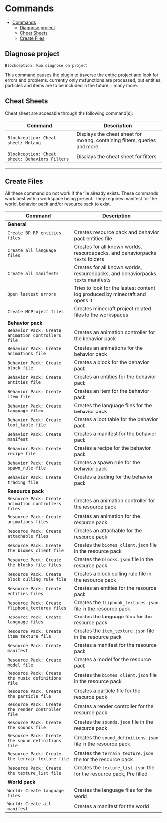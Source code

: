 # Commands

- [Commands](#commands)
  - [Diagnose project](#diagnose-project)
  - [Cheat Sheets](#cheat-sheets)
  - [Create Files](#create-files)

## Diagnose project

`Blockception: Run diagnose on project`

This command causes the plugin to traverse the entire project and look for errors and problems. currently only mcfunctions are processed, but entities, particles and items are to
be included in the future + many more.

## Cheat Sheets

Cheat sheet are accesable through the following command(s):

| Command                                        | Description                                                               |
| ---------------------------------------------- | ------------------------------------------------------------------------- |
| `Blockception: Cheat sheet: Molang`            | Displays the cheat sheet for molang, containing filters, queries and more |
| `Blockception: Cheat sheet: Behaviors Filters` | Displays the cheat sheet for filters                                      |

---

## Create Files

All these command do not work if the file already exists. These commands work best with a workspace being present. They requires manifest for the world, behavior pack and/or
resource pack to exist.

| Command                                             | Description                                                                      |
| --------------------------------------------------- | -------------------------------------------------------------------------------- |
| **General**                                         |                                                                                  |
| `Create BP-RP entities files`                       | Creates resource pack and behavior pack entities file                            |
| `Create all language files`                         | Creates for all known worlds, resourcepacks, and behaviorpacks `texts` folders   |
| `Create all manifests`                              | Creates for all known worlds, resourcepacks, and behaviorpacks `texts` manifests |
| `Open lastest errors`                               | Tries to look for the lastest content log produced by minecraft and opens it     |
| `Create MCProject files`                            | Creates minecraft project related files to the workspaces                        |
| **Behavior pack**                                   |                                                                                  |
| `Behavior Pack: Create animation controllers file`  | Creates an animation controller for the behavior pack                            |
| `Behavior Pack: Create animations file`             | Creates an animations for the behavior pack                                      |
| `Behavior Pack: Create block file`                  | Creates a block for the behavior pack                                            |
| `Behavior Pack: Create entities file`               | Creates an entities for the behavior pack                                        |
| `Behavior Pack: Create item file`                   | Creates an item for the behavior pack                                            |
| `Behavior Pack: Create language files`              | Creates the language files for the behavior pack                                 |
| `Behavior Pack: Create loot_table file`             | Creates a loot table for the behavior pack                                       |
| `Behavior Pack: Create manifest`                    | Creates a manifest for the behavior pack                                         |
| `Behavior Pack: Create recipe file`                 | Creates a recipe for the behavior pack                                           |
| `Behavior Pack: Create spawn_rule file`             | Creates a spawn rule for the behavior pack                                       |
| `Behavior Pack: Create trading file`                | Creates a trading for the behavior pack                                          |
| **Resource pack**                                   |                                                                                  |
| `Resource Pack: Create animation controllers files` | Creates an animation controller for the resource pack                            |
| `Resource Pack: Create animations files`            | Creates an animation for the resource pack                                       |
| `Resource Pack: Create attachable files`            | Creates an attachable for the resource pack                                      |
| `Resource Pack: Create the biomes_client file`      | Creates the `biomes_client.json` file in the resource pack                       |
| `Resource Pack: Create the blocks file files`       | Creates the `blocks.json` file in the resource pack                              |
| `Resource Pack: Create block culling rule file`     | Creates a block culling rule file in the resource pack                           |
| `Resource Pack: Create entities files`              | Creates an entities for the resource pack                                        |
| `Resource Pack: Create flipbook_textures files`     | Creates the `flipbook_textures.json` file in the resource pack                   |
| `Resource Pack: Create language files`              | Creates the language files for the resource pack                                 |
| `Resource Pack: Create item texture file`           | Creates the `item_texture.json` file in the resource pack                        |
| `Resource Pack: Create manifest`                    | Creates a manifest for the resource pack                                         |
| `Resource Pack: Create model file`                  | Creates a model for the resource pack                                            |
| `Resource Pack: Create the music definitions file`  | Creates the `biomes_client.json` file in the resource pack                       |
| `Resource Pack: Create the particle file`           | Creates a particle file for the resource pack                                    |
| `Resource Pack: Create the render controller file`  | Creates a render controller for the resource pack                                |
| `Resource Pack: Create the sounds file`             | Creates the `sounds.json` file in the resource pack                              |
| `Resource Pack: Create the sound definitions file`  | Creates the `sound_definitions.json` file in the resource pack                   |
| `Resource Pack: Create the terrain texture file`    | Creates the `terrain_texture.json` the for the resource pack                     |
| `Resource Pack: Create the texture_list file`       | Creates the `texture_list.json` the for the resource pack, Pre filled            |
| **World pack**                                      |                                                                                  |
| `World: Create language files`                      | Creates the language files for the world                                         |
| `World: Create all manifest`                        | Creates a manifest for the world                                                 |

---
